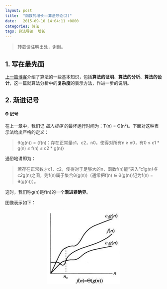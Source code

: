 ```yaml
---
layout: post
title:  "函数的增长——算法导论(2)"
date:   2015-09-10 14:04:11 +0800
categories: 算法
tags: 算法导论  增长
---
```


> 转载请注明出处，谢谢。

## 1. 写在最先面

[上一篇博客](http://dongkuo.github.io/2015/09/05/%E7%AE%97%E6%B3%95%E5%9F%BA%E7%A1%80.html)介绍了算法的一些基本知识，包括**算法的证明**、**算法的分析**、**算法的设计**，这一篇就算法分析中的**复杂度**的表示方法，作进一步的说明。

## 2. 渐进记号

#### Θ 记号

在上一章中，我们记 *插入排序* 的最坏运行时间为：T(n) = Θ(n²)。下面对这种表示法给出严格的定义：

> θ(g(n)) = {f(n)：存在正常量c1，c2，n0，使得对所有n ≥ n0，有0 ≤ c1 \* g(n) ≤ f(n) ≤ c2 \* g(n)}

通俗地讲即为：

> 若存在正常数才c1，c2，使得对于足够大的n，函数f(n)能“夹入”c1*g(n)与c2*g(n)之间，则f(n)属于集合θ(g(n))（通常把f(n) ∈ θ(g(n))记为f(n) = θ(g(n))）。

这时，我们称g(n)是f(n)的一个**渐进紧确界**。

图像表示如下：

<center>
    <p>
        <img src="/images/函数的增长_img1.png"/>
    </p>
</center>


